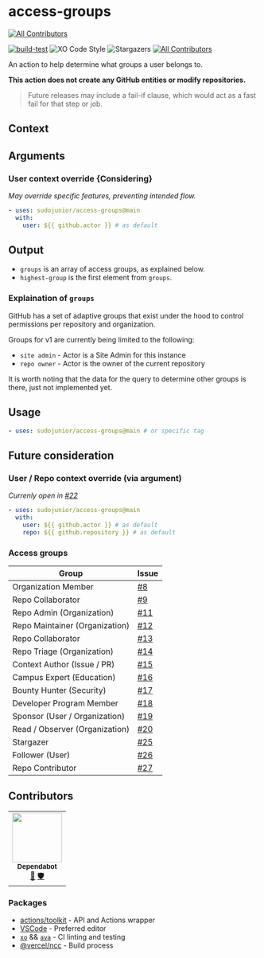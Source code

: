 # access-groups
<!-- ALL-CONTRIBUTORS-BADGE:START - Do not remove or modify this section -->
[![All Contributors](https://img.shields.io/badge/all_contributors-1-orange.svg?style=flat-square)](#contributors-)
<!-- ALL-CONTRIBUTORS-BADGE:END -->

[![build-test](https://github.com/sudojunior/access-groups/actions/workflows/test.yml/badge.svg)](https://github.com/sudojunior/access-groups/actions/workflows/test.yml)
![XO Code Style](https://badgen.net/badge/code%20style/XO/5ed9c7)
![Stargazers](https://badgen.net/github/stars/sudojunior/access-groups)<!-- ALL-CONTRIBUTORS-BADGE:START - Do not remove or modify this section -->
[![All Contributors](https://img.shields.io/badge/all_contributors-0-orange.svg?style=flat-square)](#contributors-)
<!-- ALL-CONTRIBUTORS-BADGE:END -->

An action to help determine what groups a user belongs to.

**This action does not create any GitHub entities or modify repositories.**

> Future releases may include a fail-if clause, which would act as a fast fail for that step or job.

## Context

## Arguments

### User context override {Considering}

*May override specific features, preventing intended flow.*

```yaml
- uses: sudojunior/access-groups@main
  with:
    user: ${{ github.actor }} # as default
```

## Output

- `groups` is an array of access groups, as explained below.
- `highest-group` is the first element from `groups`.

### Explaination of `groups`

GitHub has a set of adaptive groups that exist under the hood to control permissions per repository and organization.

Groups for v1 are currently being limited to the following:

- `site admin` - Actor is a Site Admin for this instance
- `repo owner` - Actor is the owner of the current repository

It is worth noting that the data for the query to determine other groups is there, just not implemented yet.

## Usage

```yaml
- uses: sudojunior/access-groups@main # or specific tag
```

## Future consideration

### User / Repo context override (via argument)

*Currenly open in [#22](https://github.com/sudojunior/access-groups/issues/22)*

```yaml
- uses: sudojunior/access-groups@main
  with:
    user: ${{ github.actor }} # as default
    repo: ${{ github.repository }} # as default
```

### Access groups

| Group                          | Issue                                                        |
| ------------------------------ | ------------------------------------------------------------ |
| Organization Member            | [#8](https://github.com/sudojunior/access-groups/issues/8)   |
| Repo Collaborator              | [#9](https://github.com/sudojunior/access-groups/issues/9)   |
| Repo Admin (Organization)      | [#11](https://github.com/sudojunior/access-groups/issues/11) |
| Repo Maintainer (Organization) | [#12](https://github.com/sudojunior/access-groups/issues/12) |
| Repo Collaborator              | [#13](https://github.com/sudojunior/access-groups/issues/13) |
| Repo Triage (Organization)     | [#14](https://github.com/sudojunior/access-groups/issues/14) |
| Context Author (Issue / PR)    | [#15](https://github.com/sudojunior/access-groups/issues/15) |
| Campus Expert (Education)      | [#16](https://github.com/sudojunior/access-groups/issues/16) |
| Bounty Hunter (Security)       | [#17](https://github.com/sudojunior/access-groups/issues/17) |
| Developer Program Member       | [#18](https://github.com/sudojunior/access-groups/issues/18) |
| Sponsor (User / Organization)  | [#19](https://github.com/sudojunior/access-groups/issues/19) |
| Read / Observer (Organization) | [#20](https://github.com/sudojunior/access-groups/issues/20) |
| Stargazer                      | [#25](https://github.com/sudojunior/access-groups/issues/25) |
| Follower (User)                | [#26](https://github.com/sudojunior/access-groups/issues/26) |
| Repo Contributor               | [#27](https://github.com/sudojunior/access-groups/issues/27) |

## Contributors

<!-- ALL-CONTRIBUTORS-LIST:START - Do not remove or modify this section -->
<!-- prettier-ignore-start -->
<!-- markdownlint-disable -->
<table>
  <tr>
    <td align="center"><a href="https://github.com/features/security"><img src="https://avatars.githubusercontent.com/u/27347476?v=4?s=100" width="100px;" alt=""/><br /><sub><b>Dependabot</b></sub></a><br /><a href="#maintenance-dependabot" title="Maintenance">🚧</a> <a href="#security-dependabot" title="Security">🛡️</a></td>
  </tr>
</table>

<!-- markdownlint-restore -->
<!-- prettier-ignore-end -->

<!-- ALL-CONTRIBUTORS-LIST:END -->

### Packages

- [actions/toolkit](https://github.com/actions/toolkit) - API and Actions wrapper
- [VSCode](https://github.com/Microsoft/vscode) - Preferred editor
- [`xo`](https://github.com/xojs/xo) && [`ava`](https://github.com/avajs/ava) - CI linting and testing
- [@vercel/ncc](https://github.com/vercel/ncc) - Build process